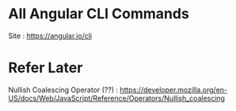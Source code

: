 # All Angular CLI Commands

Site : https://angular.io/cli

# Refer Later

Nullish Coalescing Operator (??) : https://developer.mozilla.org/en-US/docs/Web/JavaScript/Reference/Operators/Nullish_coalescing
